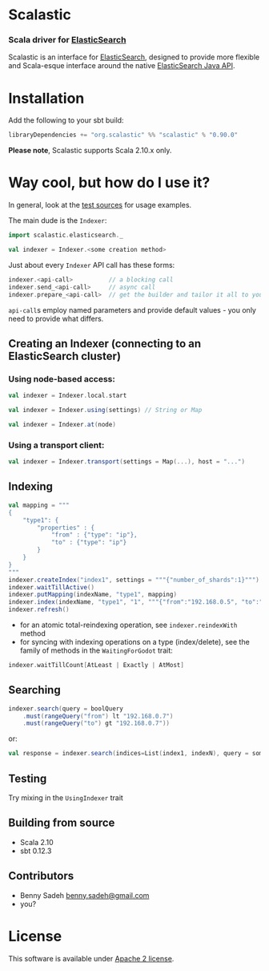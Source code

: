 # Scalastic 
### Scala driver for [ElasticSearch](http://www.elasticsearch.org)

Scalastic is an interface for [ElasticSearch](http://www.elasticsearch.org), designed to provide more flexible
and Scala-esque interface around the native [ElasticSearch Java API](http://www.elasticsearch.org/guide/reference/java-api/).

# Installation

Add the following to your sbt build:

```scala
libraryDependencies += "org.scalastic" %% "scalastic" % "0.90.0"
```

**Please note**, Scalastic supports Scala 2.10.x only.

# Way cool, but how do I use it?

In general, look at the [test sources](https://github.com/bsadeh/scalastic/tree/master/src/test/scala)
for usage examples.

The main dude is the `Indexer`:

```scala
import scalastic.elasticsearch._

val indexer = Indexer.<some creation method>
```

Just about every `Indexer` API call has these forms:

```scala
indexer.<api-call>          // a blocking call
indexer.send_<api-call>     // async call
indexer.prepare_<api-call>  // get the builder and tailor it all to your heart's content
```

`api-call`s employ named parameters and provide default values - you only need to provide what differs.


## Creating an Indexer (connecting to an ElasticSearch cluster)

### Using node-based access:

```scala
val indexer = Indexer.local.start
```


```scala
val indexer = Indexer.using(settings) // String or Map
```


```scala
val indexer = Indexer.at(node)
```

### Using a transport client:

```scala
val indexer = Indexer.transport(settings = Map(...), host = "...")
```

## Indexing

```scala
val mapping = """
{
    "type1": {
        "properties" : {
            "from" : {"type": "ip"},
            "to" : {"type": "ip"}
        }
    }
}
"""
indexer.createIndex("index1", settings = """{"number_of_shards":1}""")
indexer.waitTillActive()
indexer.putMapping(indexName, "type1", mapping)
indexer.index(indexName, "type1", "1", """{"from":"192.168.0.5", "to":"192.168.0.10"}""")
indexer.refresh()
```

* for an atomic total-reindexing operation, see `indexer.reindexWith` method
* for syncing with indexing operations on a type (index/delete), see the family of methods in the `WaitingForGodot` trait:

```scala
indexer.waitTillCount[AtLeast | Exactly | AtMost]
```

## Searching

```scala
indexer.search(query = boolQuery
    .must(rangeQuery("from") lt "192.168.0.7")
    .must(rangeQuery("to") gt "192.168.0.7"))
```

or:

```scala
val response = indexer.search(indices=List(index1, indexN), query = some_narly_query, from=100, size=25, ...)
```

## Testing
Try mixing in the `UsingIndexer` trait

## Building from source
* Scala 2.10
* sbt 0.12.3

## Contributors
* Benny Sadeh <benny.sadeh@gmail.com>
* you?

# License

This software is available under [Apache 2 license](http://www.apache.org/licenses/LICENSE-2.0.html).

